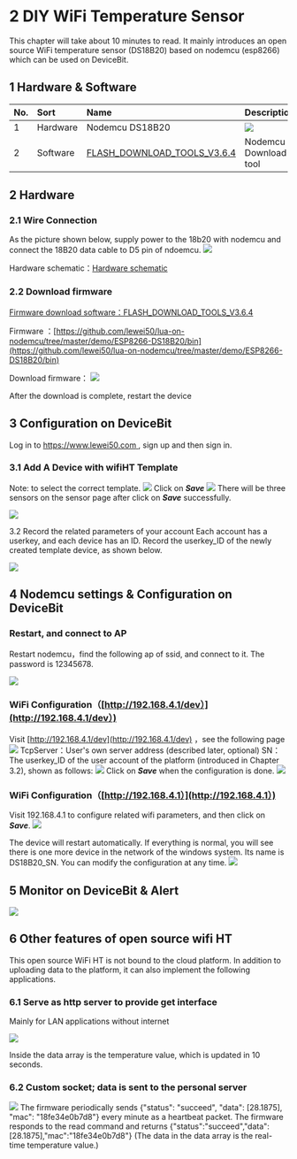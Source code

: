 # 2 DIY WiFi Temperature Sensor

This chapter will take about 10 minutes to read. It mainly introduces an open source WiFi temperature sensor \(DS18B20\) based on nodemcu \(esp8266\) which can be used on DeviceBit.

## 1 Hardware & Software

| No. | Sort | Name | Description |
| :--- | :--- | :--- | :--- |
| 1 | Hardware | Nodemcu DS18B20 | ![](https://leweidoc.oss-cn-hangzhou.aliyuncs.com/lewei50/img/wifi-ht-20180913-8.jpg) |
| 2 | Software | [FLASH\_DOWNLOAD\_TOOLS\_V3.6.4](https://leweidoc.oss-cn-hangzhou.aliyuncs.com/lewei50/software/FLASH_DOWNLOAD_TOOLS_V3.6.4.rar) | Nodemcu Download tool |

## 2 Hardware

### 2.1 Wire Connection

As the picture shown below, supply power to the 18b20 with nodemcu and connect the 18B20 data cable to D5 pin of ndoemcu. ![](https://leweidoc.oss-cn-hangzhou.aliyuncs.com/lewei50/img/wifi-ht-20180913-8.jpg)

Hardware schematic：[Hardware schematic](https://github.com/lewei50/lua-on-nodemcu/blob/master/demo/ESP8266-DS18B20/esp-tUSB-201808D2.PDF)

### 2.2 Download firmware

[Firmware download software：FLASH\_DOWNLOAD\_TOOLS\_V3.6.4](https://leweidoc.oss-cn-hangzhou.aliyuncs.com/lewei50/software/FLASH_DOWNLOAD_TOOLS_V3.6.4.rar)

Firmware ：[https://github.com/lewei50/lua-on-nodemcu/tree/master/demo/ESP8266-DS18B20/bin](https://github.com/lewei50/lua-on-nodemcu/tree/master/demo/ESP8266-DS18B20/bin)

Download firmware： ![](https://leweidoc.oss-cn-hangzhou.aliyuncs.com/lewei50/img/wifiht-20180923-5.jpg)

After the download is complete, restart the device

## 3 Configuration on DeviceBit

Log in to [https://www.lewei50.com ](https://www.lewei50.com%20), sign up and then sign in.

### 3.1 Add A Device with wifiHT Template

Note: to select the correct template. ![](https://leweidoc.oss-cn-hangzhou.aliyuncs.com/lewei50/img/wifiht-20180923-1.jpg) Click on _**Save**_ ![](https://leweidoc.oss-cn-hangzhou.aliyuncs.com/lewei50/img/wifiht-20180923-2.jpg) There will be three sensors on the sensor page after click on _**Save**_ successfully. 

![](https://leweidoc.oss-cn-hangzhou.aliyuncs.com/lewei50/img/wifiht-20180923-3.jpg)

 3.2 Record the related parameters of your account Each account has a userkey, and each device has an ID. Record the userkey\_ID of the newly created template device, as shown below.

![](https://leweidoc.oss-cn-hangzhou.aliyuncs.com/lewei50/img/wifiht-20180923-4.jpg)

## 4 Nodemcu settings & Configuration on DeviceBit

### Restart, and connect to AP

Restart nodemcu，find the following ap of ssid, and connect to it. The password is 12345678.

![](https://leweidoc.oss-cn-hangzhou.aliyuncs.com/lewei50/img/wifi-ht-20180913-1.jpg)

### WiFi Configuration（[http://192.168.4.1/dev）](http://192.168.4.1/dev）)

Visit [http://192.168.4.1/dev](http://192.168.4.1/dev) ，see the following page ![](https://leweidoc.oss-cn-hangzhou.aliyuncs.com/lewei50/img/wifiht-20180923-8.jpg) TcpServer：User's own server address \(described later, optional\) SN：The userkey\_ID of the user account of the platform \(introduced in Chapter 3.2\), shown as follows: ![](https://leweidoc.oss-cn-hangzhou.aliyuncs.com/lewei50/img/wifiht-20180923-4.jpg) Click on _**Save**_ when the configuration is done. ![](https://leweidoc.oss-cn-hangzhou.aliyuncs.com/lewei50/img/wifiht-20180923-9.jpg)

### WiFi Configuration（[http://192.168.4.1）](http://192.168.4.1）)

Visit 192.168.4.1 to configure related wifi parameters, and then click on _**Save**_. ![](https://leweidoc.oss-cn-hangzhou.aliyuncs.com/lewei50/img/wifiht-20180923-10.jpg)

The device will restart automatically. If everything is normal, you will see there is one more device in the network of the windows system. Its name is DS18B20\_SN. You can modify the configuration at any time. ![](https://leweidoc.oss-cn-hangzhou.aliyuncs.com/lewei50/img/wifi-ht-20180913-6.jpg)

## 5 Monitor on DeviceBit & Alert

![](https://leweidoc.oss-cn-hangzhou.aliyuncs.com/lewei50/img/wifiht-20180923-11.jpg)

## 6 Other features of open source wifi HT

This open source WiFi HT is not bound to the cloud platform. In addition to uploading data to the platform, it can also implement the following applications.

### 6.1 Serve as http server to provide get interface

Mainly for LAN applications without internet

![](https://leweidoc.oss-cn-hangzhou.aliyuncs.com/lewei50/img/wifi-ht-20180913-10.jpg)

Inside the data array is the temperature value, which is updated in 10 seconds.

### 6.2 Custom socket; data is sent to the personal server

![](https://leweidoc.oss-cn-hangzhou.aliyuncs.com/lewei50/img/wifiht-20180923-7.jpg) The firmware periodically sends {"status": "succeed", "data": \[28.1875\], "mac": "18fe34e0b7d8"} every minute as a heartbeat packet. The firmware responds to the read command and returns {"status":"succeed","data":\[28.1875\],"mac":"18fe34e0b7d8"} \(The data in the data array is the real-time temperature value.\)

